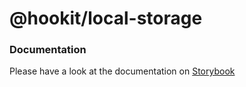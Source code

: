 # @hookit/local-storage

### Documentation

Please have a look at the documentation on [Storybook](hookit-storybook.vercel.app)
